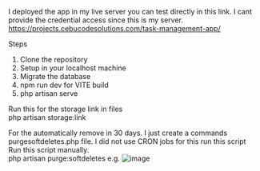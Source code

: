 I deployed the app in my live server
you can test directly in this link. I cant provide the credential access since this is my server.
https://projects.cebucodesolutions.com/task-management-app/


Steps
1. Clone the repository
2. Setup in your localhost machine
3. Migrate the database
4. npm run dev for VITE build
5. php artisan serve

Run this for the storage link in files
<br>
php artisan storage:link 

For the automatically remove in 30 days. I just create a commands purgesoftdeletes.php file. I did not use CRON jobs for this
run this script 
Run this script manually. 
<br>
php artisan purge:softdeletes
e.g.
![image](https://github.com/mackymiro/task-management-app/assets/16445177/71c979b0-338b-42bc-b81a-75a8fb990ed5)


